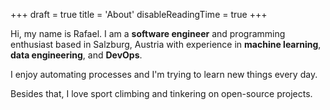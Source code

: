 +++
draft = true
title = 'About'
disableReadingTime = true
+++

Hi, my name is Rafael. I am a **software engineer** and programming enthusiast based in
Salzburg, Austria with experience in **machine learning**, **data engineering**, and **DevOps**.

I enjoy automating processes and I'm trying to learn new things every day.

Besides that, I love sport climbing and tinkering on open-source projects.
